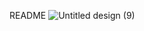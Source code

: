 README
![Untitled design (9)](https://github.com/user-attachments/assets/4feadd11-d164-4a86-b3a8-fb1132c4ef36)

